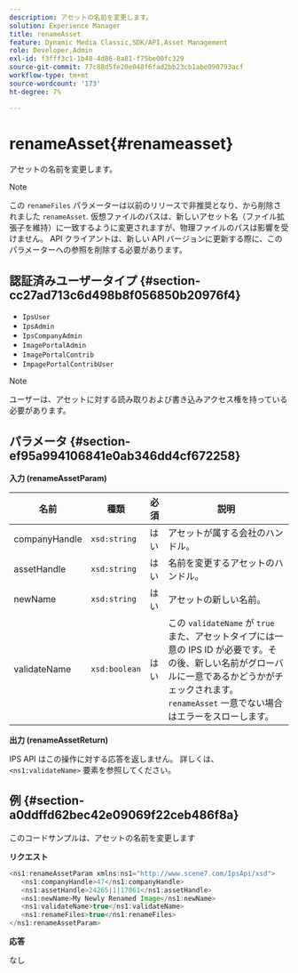 ```yaml
---
description: アセットの名前を変更します。
solution: Experience Manager
title: renameAsset
feature: Dynamic Media Classic,SDK/API,Asset Management
role: Developer,Admin
exl-id: f3fff3c1-1b48-4d86-8a81-f75be00fc329
source-git-commit: 77c88d5fe20e048f6fad2bb23cb1abe090793acf
workflow-type: tm+mt
source-wordcount: '173'
ht-degree: 7%

---
```


# renameAsset{#renameasset}

アセットの名前を変更します。

>[!NOTE]
>
>この `renameFiles` パラメーターは以前のリリースで非推奨となり、から削除されました `renameAsset`. 仮想ファイルのパスは、新しいアセット名（ファイル拡張子を維持）に一致するように変更されますが、物理ファイルのパスは影響を受けません。 API クライアントは、新しい API バージョンに更新する際に、このパラメーターへの参照を削除する必要があります。

## 認証済みユーザータイプ {#section-cc27ad713c6d498b8f056850b20976f4}

* `IpsUser`
* `IpsAdmin`
* `IpsCompanyAdmin`
* `ImagePortalAdmin`
* `ImagePortalContrib`
* `ImpagePortalContribUser`

>[!NOTE]
>
>ユーザーは、アセットに対する読み取りおよび書き込みアクセス権を持っている必要があります。

## パラメータ {#section-ef95a994106841e0ab346dd4cf672258}

**入力 (renameAssetParam)**

| 名前 | 種類 | 必須 | 説明 |
|---|---|---|---|
| companyHandle | `xsd:string` | はい | アセットが属する会社のハンドル。 |
| assetHandle | `xsd:string` | はい | 名前を変更するアセットのハンドル。 |
| newName | `xsd:string` | はい | アセットの新しい名前。 |
| validateName | `xsd:boolean` | はい | この `validateName` が `true` また、アセットタイプには一意の IPS ID が必要です。その後、新しい名前がグローバルに一意であるかどうかがチェックされます。 `renameAsset` 一意でない場合はエラーをスローします。 |

**出力 (renameAssetReturn)**

IPS API はこの操作に対する応答を返しません。 詳しくは、 `<ns1:validateName>` 要素を参照してください。

## 例 {#section-a0ddffd62bec42e09069f22ceb486f8a}

このコードサンプルは、アセットの名前を変更します

**リクエスト**

```java
<ns1:renameAssetParam xmlns:ns1="http://www.scene7.com/IpsApi/xsd">
   <ns1:companyHandle>47</ns1:companyHandle>
   <ns1:assetHandle>24265|1|17061</ns1:assetHandle>
   <ns1:newName>My Newly Renamed Image</ns1:newName>
   <ns1:validateName>true</ns1:validateName>
   <ns1:renameFiles>true</ns1:renameFiles>
</ns1:renameAssetParam>
```

**応答**

なし
